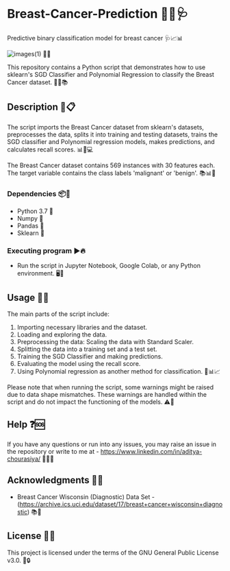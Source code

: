 # Breast-Cancer-Prediction 🎯🔬🩺

Predictive binary classification model for breast cancer 🩺📈📊

![images(1)](https://github.com/Aditya-NeuralNetNinja/Breast-Cancer-Prediction/assets/108260519/44df9b7d-f1a5-4582-9479-3c5e6ce9631b) 📸👀

This repository contains a Python script that demonstrates how to use sklearn's SGD Classifier and Polynomial Regression to classify the Breast Cancer dataset. 🐍🧪📚

## Description 📝📋

The script imports the Breast Cancer dataset from sklearn's datasets,
preprocesses the data, splits it into training and testing datasets,
trains the SGD classifier and Polynomial regression models, makes
predictions, and calculates recall scores. 📊🧪💻

The Breast Cancer dataset contains 569 instances with 30 features each.
The target variable contains the class labels 'malignant' or 'benign'. 📚📊🧬

### Dependencies 📦🔗

-   Python 3.7 🐍
-   Numpy 🧮
-   Pandas 🐼
-   Sklearn 🧪

### Executing program ▶️🔥

-   Run the script in Jupyter Notebook, Google Colab, or any Python environment. 🖥️🐍

## Usage 📌🔑

The main parts of the script include:

1.  Importing necessary libraries and the dataset.
2.  Loading and exploring the data.
3.  Preprocessing the data: Scaling the data with Standard Scaler.
4.  Splitting the data into a training set and a test set.
5.  Training the SGD Classifier and making predictions.
6.  Evaluating the model using the recall score.
7.  Using Polynomial regression as another method for classification. 🧪📊📈

Please note that when running the script, some warnings might be raised due to data shape mismatches. These warnings are handled within the script and do not impact the functioning of the models. ⚠️🔧

## Help ❓🆘

If you have any questions or run into any issues, you may raise an issue in the repository or write to me at - https://www.linkedin.com/in/aditya-chourasiya/ 💬📧🤝

## Acknowledgments 🙏🌟

-   Breast Cancer Wisconsin (Diagnostic) Data
    Set - (https://archive.ics.uci.edu/dataset/17/breast+cancer+wisconsin+diagnostic) 📚🔬

## License 📄🔏

This project is licensed under the terms of the GNU General Public
License v3.0. 📜🔒
